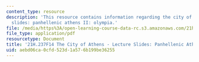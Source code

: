 ```yaml
---
content_type: resource
description: 'This resource contains information regarding the city of athens - lecture
  slides: panhellenic athens II: olympia.'
file: /media/https%3A/open-learning-course-data-rc.s3.amazonaws.com/21h-237-the-city-of-athens-in-the-age-of-pericles-fall-2014/aebd06ca0cfd523d1a576b199be36255_MIT21H_237F14_Olympia.pdf
file_type: application/pdf
resourcetype: Document
title: '21H.237F14 The City of Athens - Lecture Slides: Panhellenic Athens II: Olympia'
uid: aebd06ca-0cfd-523d-1a57-6b199be36255
---
```

